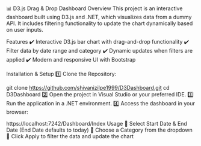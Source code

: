 📊 D3.js Drag & Drop Dashboard
Overview
This project is an interactive dashboard built using D3.js and .NET, which visualizes data from a dummy API. It includes filtering functionality to update the chart dynamically based on user inputs.

Features
✔️ Interactive D3.js bar chart with drag-and-drop functionality
✔️ Filter data by date range and category
✔️ Dynamic updates when filters are applied
✔️ Modern and responsive UI with Bootstrap

Installation & Setup
1️⃣ Clone the Repository:

git clone https://github.com/shivanizilpe1999/D3Dashboard.git
cd D3Dashboard
2️⃣ Open the project in Visual Studio or your preferred IDE.
3️⃣ Run the application in a .NET environment.
4️⃣ Access the dashboard in your browser:


https://localhost:7242/Dashboard/Index
Usage
🔹 Select Start Date & End Date (End Date defaults to today)
🔹 Choose a Category from the dropdown
🔹 Click Apply to filter the data and update the chart
